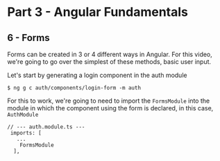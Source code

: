 # Part 3 - Angular Fundamentals
## 6 - Forms

Forms can be created in 3 or 4 different ways in Angular. For this video, we're going to go over the simplest of these methods, basic user input.

Let's start by generating a login component in the auth module
```
$ ng g c auth/components/login-form -m auth
```

For this to work, we're going to need to import the `FormsModule` into the module in which the component using the form is declared, in this case, `AuthModule`
```
// --- auth.module.ts ---
 imports: [
   ...
    FormsModule
  ],
```
